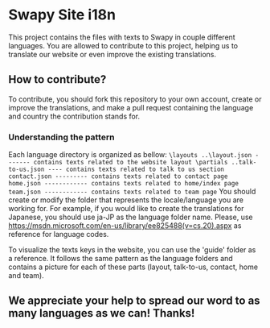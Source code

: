 # Swapy Site i18n
This project contains the files with texts to Swapy in couple different languages. You are allowed to contribute to this project, helping us to translate our website or even improve the existing translations.

## How to contribute?
To contribute, you should fork this repository to your own account, create or improve the translations, and make a pull request containing the language and country the contribution stands for.

### Understanding the pattern
Each language directory is organized as bellow:
`
\layouts
..\layout.json ------- contains texts related to the website layout
\partials
..talk-to-us.json ---- contains texts related to talk to us section
contact.json --------- contains texts related to contact page
home.json ------------ contains texts related to home/index page
team.json ------------ contains texts related to team page
`
You should create or modify the folder that represents the locale/language you are working for. For example, if you would like to create the translations for Japanese, you should use ja-JP as the language folder name. Please, use https://msdn.microsoft.com/en-us/library/ee825488(v=cs.20).aspx as reference for language codes.

To visualize the texts keys in the website, you can use the 'guide' folder as a reference. It follows the same pattern as the language folders and contains a picture for each of these parts (layout, talk-to-us, contact, home and team).

## We appreciate your help to spread our word to as many languages as we can! Thanks!
